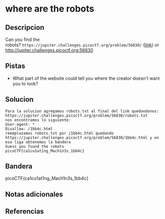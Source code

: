 # where are the robots

## Descripcion
Can you find the robots? `https://jupiter.challenges.picoctf.org/problem/56830/` ([link](https://jupiter.challenges.picoctf.org/problem/56830/)) or http://jupiter.challenges.picoctf.org:56830
## Pistas
- What part of the website could tell you where the creator doesn't want you to look?
## Solucion
```
Para la solucion agregamos robots.txt al final del link quedandonos: https://jupiter.challenges.picoctf.org/problem/56830/robots.txt 
nos encontramos lo siguiente:
User-agent: *
Disallow: /1bb4c.html
reemplazamos robots.txt por /1bb4c.html quedando 
https://jupiter.challenges.picoctf.org/problem/56830/1bb4c.html y en esa liga obtenemos la bandera
Guess you found the robots  
picoCTF{ca1cu1at1ng_Mach1n3s_1bb4c}
```

## Bandera

picoCTF{ca1cu1at1ng_Mach1n3s_1bb4c}

## Notas adicionales

## Referencias
